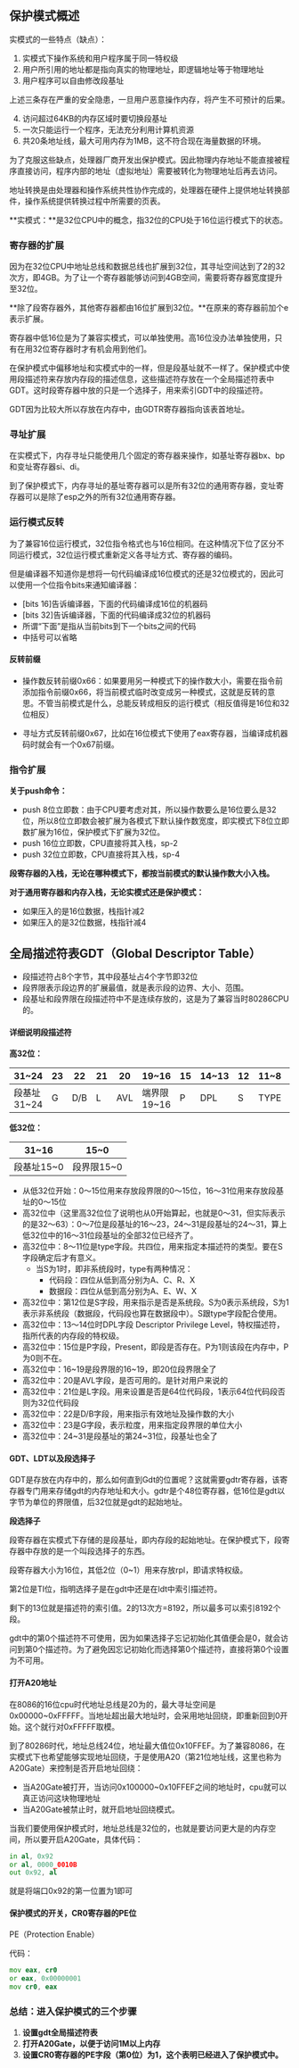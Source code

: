 ## 保护模式概述

实模式的一些特点（缺点）：

1. 实模式下操作系统和用户程序属于同一特权级
2. 用户所引用的地址都是指向真实的物理地址，即逻辑地址等于物理地址
3. 用户程序可以自由修改段基址

上述三条存在严重的安全隐患，一旦用户恶意操作内存，将产生不可预计的后果。

4. 访问超过64KB的内存区域时要切换段基址
5. 一次只能运行一个程序，无法充分利用计算机资源
6. 共20条地址线，最大可用内存为1MB，这不符合现在海量数据的环境。



为了克服这些缺点，处理器厂商开发出保护模式。因此物理内存地址不能直接被程序直接访问，程序内部的地址（虚拟地址）需要被转化为物理地址后再去访问。

地址转换是由处理器和操作系统共性协作完成的，处理器在硬件上提供地址转换部件，操作系统提供转换过程中所需要的页表。

**实模式：**是32位CPU中的概念，指32位的CPU处于16位运行模式下的状态。



### 寄存器的扩展

因为在32位CPU中地址总线和数据总线也扩展到32位，其寻址空间达到了2的32次方，即4GB。为了让一个寄存器能够访问到4GB空间，需要将寄存器宽度提升至32位。

**除了段寄存器外，其他寄存器都由16位扩展到32位。**在原来的寄存器前加个e表示扩展。

寄存器中低16位是为了兼容实模式，可以单独使用。高16位没办法单独使用，只有在用32位寄存器时才有机会用到他们。



在保护模式中偏移地址和实模式中的一样，但是段基址就不一样了。保护模式中使用段描述符来存放内存段的描述信息，这些描述符存放在一个全局描述符表中GDT。这时段寄存器中放的只是一个选择子，用来索引GDT中的段描述符。

GDT因为比较大所以存放在内存中，由GDTR寄存器指向该表首地址。

### 寻址扩展

在实模式下，内存寻址只能使用几个固定的寄存器来操作，如基址寄存器bx、bp和变址寄存器si、di。

到了保护模式下，内存寻址的基址寄存器可以是所有32位的通用寄存器，变址寄存器可以是除了esp之外的所有32位通用寄存器。

### 运行模式反转

为了兼容16位运行模式，32位指令格式也与16位相同。在这种情况下位了区分不同运行模式，32位运行模式重新定义各寻址方式、寄存器的编码。

但是编译器不知道你是想将一句代码编译成16位模式的还是32位模式的，因此可以使用一个位指令bits来通知编译器：

- [bits 16]告诉编译器，下面的代码编译成16位的机器码
- [bits 32]告诉编译器，下面的代码编译成32位的机器码
- 所谓“下面”是指从当前bits到下一个bits之间的代码
- 中括号可以省略



#### 反转前缀

- 操作数反转前缀0x66：如果要用另一种模式下的操作数大小，需要在指令前添加指令前缀0x66，将当前模式临时改变成另一种模式，这就是反转的意思。不管当前模式是什么，总能反转成相反的运行模式（相反值得是16位和32位相反）

- 寻址方式反转前缀0x67，比如在16位模式下使用了eax寄存器，当编译成机器码时就会有一个0x67前缀。

### 指令扩展

**关于push命令：**

- push 8位立即数：由于CPU要考虑对其，所以操作数要么是16位要么是32位，所以8位立即数会被扩展为各模式下默认操作数宽度，即实模式下8位立即数扩展为16位，保护模式下扩展为32位。
- push 16位立即数，CPU直接将其入栈，sp-2
- push 32位立即数，CPU直接将其入栈，sp-4

**段寄存器的入栈，无论在哪种模式下，都按当前模式的默认操作数大小入栈。**

**对于通用寄存器和内存入栈，无论实模式还是保护模式：**

- 如果压入的是16位数据，栈指针减2
- 如果压入的是32位数据，栈指针减4

## 全局描述符表GDT（Global Descriptor Table）

- 段描述符占8个字节，其中段基址占4个字节即32位
- 段界限表示段边界的扩展最值，就是表示段的边界、大小、范围。
- 段基址和段界限在段描述符中不是连续存放的，这是为了兼容当时80286CPU的。

#### 详细说明段描述符

**高32位：**

| 31~24       | 23   | 22   | 21   | 20   | 19~16       | 15   | 14~13 | 12   | 11~8 | 7~0         |
| ----------- | ---- | ---- | ---- | ---- | ----------- | ---- | ----- | ---- | ---- | ----------- |
| 段基址31~24 | G    | D/B  | L    | AVL  | 端界限19~16 | P    | DPL   | S    | TYPE | 段基址23~16 |

**低32位：**

|   31~16    |    15~0    |
| :--------: | :--------: |
| 段基址15~0 | 段界限15~0 |



- 从低32位开始：0～15位用来存放段界限的0～15位，16～31位用来存放段基址的0～15位
- 高32位中（这里高32位位了说明也从0开始算起，也就是0～31，但实际表示的是32～63）：0～7位是段基址的16～23，24～31是段基址的24～31，算上低32位中的16～31位段基址的全部32位已经齐了。
- 高32位中：8～11位是type字段。共四位，用来指定本描述符的类型。要在S字段确定后才有意义。
  - 当S为1时，即非系统段时，type有两种情况：
    - 代码段：四位从低到高分别为A、C、R、X
    - 数据段：四位从低到高分别为A、E、W、X
- 高32位中：第12位是S字段，用来指示是否是系统段。S为0表示系统段，S为1表示非系统段（数据段，代码段也算在数据段中）。S跟type字段配合使用。
- 高32位中：13～14位时DPL字段 Descriptor Privilege Level，特权描述符，指所代表的内存段的特权级。
- 高32位中：15位是P字段，Present，即段是否存在。P为1则该段在内存中，P为0则不在。
- 高32位中：16~19是段界限的16~19，即20位段界限全了
- 高32位中：20是AVL字段，是否可用的。是针对用户来说的
- 高32位中：21位是L字段。用来设置是否是64位代码段，1表示64位代码段否则为32位代码段
- 高32位中：22是D/B字段，用来指示有效地址及操作数的大小
- 高32位中：23是G字段，表示粒度，用来指定段界限的单位大小
- 高32位中：24~31是段基址的第24~31位，段基址也全了

#### GDT、LDT以及段选择子

GDT是存放在内存中的，那么如何直到Gdt的位置呢？这就需要gdtr寄存器，该寄存器专门用来存储gdt的内存地址和大小。gdtr是个48位寄存器，低16位是gdt以字节为单位的界限值，后32位就是gdt的起始地址。

**段选择子**

段寄存器在实模式下存储的是段基址，即内存段的起始地址。在保护模式下，段寄存器中存放的是一个叫段选择子的东西。

段寄存器大小为16位，其低2位（0~1）用来存放rpl，即请求特权级。

第2位是TI位，指明选择子是在gdt中还是在ldt中索引描述符。

剩下的13位就是描述符的索引值。2的13次方=8192，所以最多可以索引8192个段。

gdt中的第0个描述符不可使用，因为如果选择子忘记初始化其值便会是0，就会访问到第0个描述符。为了避免因忘记初始化而选择第0个描述符，直接将第0个设置为不可用。

#### 打开A20地址

在8086的16位cpu时代地址总线是20为的，最大寻址空间是0x00000~0xFFFFF。当地址超出最大地址时，会采用地址回绕，即重新回到0开始。这个就行对0xFFFFF取模。

到了80286时代，地址总线24位，地址最大值位0x10FFEF。为了兼容8086，在实模式下也希望能够实现地址回绕，于是使用A20（第21位地址线，这里也称为A20Gate）来控制是否开启地址回绕：

- 当A20Gate被打开，当访问0x100000~0x10FFEF之间的地址时，cpu就可以真正访问这块物理地址
- 当A20Gate被禁止时，就开启地址回绕模式。

当我们要使用保护模式时，地址总线是32位的，也就是要访问更大是的内存空间，所以要开启A20Gate，具体代码：

```asm
in al, 0x92
or al, 0000_0010B
out 0x92, al
```

就是将端口0x92的第一位置为1即可

#### 保护模式的开关，CR0寄存器的PE位

PE（Protection Enable）

代码：

```asm
mov eax, cr0
or eax, 0x00000001
mov cr0, eax
```

### 总结：进入保护模式的三个步骤

1. **设置gdt全局描述符表**
2. **打开A20Gate，以便于访问1M以上内存**
3. **设置CR0寄存器的PE字段（第0位）为1，这个表明已经进入了保护模式中。**

